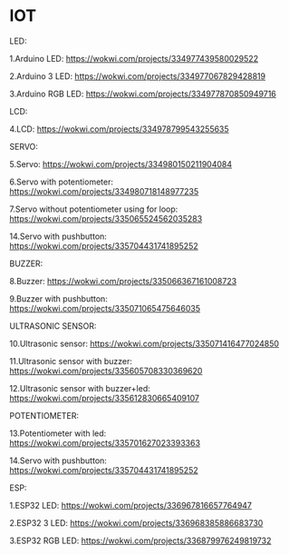 # IOT
LED:

1.Arduino LED: https://wokwi.com/projects/334977439580029522 <br>

2.Arduino 3 LED: https://wokwi.com/projects/334977067829428819<br>

3.Arduino RGB LED: https://wokwi.com/projects/334977870850949716<br>

LCD:

4.LCD: https://wokwi.com/projects/334978799543255635<br>

SERVO:

5.Servo: https://wokwi.com/projects/334980150211904084<br>

6.Servo with potentiometer: https://wokwi.com/projects/334980718148977235<br>

7.Servo without potentiometer using for loop: https://wokwi.com/projects/335065524562035283<br>

14.Servo with pushbutton: https://wokwi.com/projects/335704431741895252<br>

BUZZER:

8.Buzzer: https://wokwi.com/projects/335066367161008723<br>

9.Buzzer with pushbutton: https://wokwi.com/projects/335071065475646035<br>

ULTRASONIC SENSOR:

10.Ultrasonic sensor: https://wokwi.com/projects/335071416477024850<br>

11.Ultrasonic sensor with buzzer: https://wokwi.com/projects/335605708330369620<br>

12.Ultrasonic sensor with buzzer+led: https://wokwi.com/projects/335612830665409107<br>

POTENTIOMETER:

13.Potentiometer with led: https://wokwi.com/projects/335701627023393363<br>

14.Servo with pushbutton: https://wokwi.com/projects/335704431741895252<br>

ESP:<br>

1.ESP32 LED: https://wokwi.com/projects/336967816657764947<br>

2.ESP32 3 LED: https://wokwi.com/projects/336968385886683730<br>

3.ESP32 RGB LED: https://wokwi.com/projects/336879976249819732<br>
